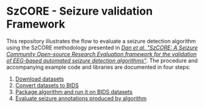 # SzCORE - Seizure validation Framework

This repository illustrates the flow to evaluate a seizure detection algorithm using the SzCORE methodology presented in [*Dan et al. "SzCORE: A Seizure Community Open-source Research Evaluation framework for the validation of EEG-based automated seizure detection algorithms"*](https://doi.org/10.1111/epi.18113). The procedure and accompanying example code and libraries are documented in four steps:

1. [Download datasets](1-download.md)
2. [Convert datasets to BIDS](2-convert2bids.md)
3. [Package algorithm and run it on BIDS datasets](3-runSzDetection.md)
4. [Evaluate seizure annotations produced by algorithm](4-evaluate.md)

